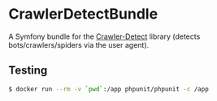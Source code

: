 # CrawlerDetectBundle

A Symfony bundle for the [Crawler-Detect](https://github.com/JayBizzle/Crawler-Detect) library (detects bots/crawlers/spiders via the user agent).

## Testing

```bash
$ docker run --rm -v `pwd`:/app phpunit/phpunit -c /app
```
